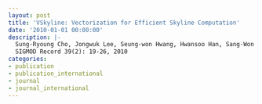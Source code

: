 ```yaml
---
layout: post
title: 'VSkyline: Vectorization for Efficient Skyline Computation'
date: '2010-01-01 00:00:00'
description: |-
  Sung-Ryoung Cho, Jongwuk Lee, Seung-won Hwang, Hwansoo Han, Sang-Won Lee<br />
  SIGMOD Record 39(2): 19-26, 2010
categories:
- publication
- publication_international
- journal
- journal_international
---
```

